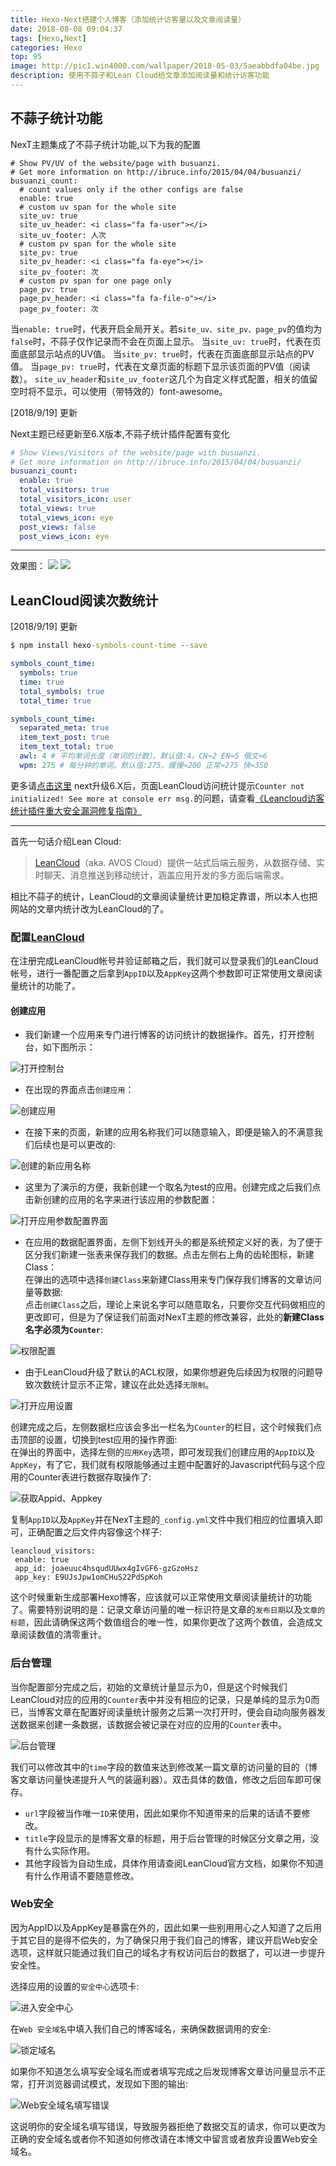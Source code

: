 ```yaml
---
title: Hexo-Next搭建个人博客（添加统计访客量以及文章阅读量）
date: 2018-08-08 09:04:37
tags: [Hexo,Next]
categories: Hexo
top: 95
image: http://pic1.win4000.com/wallpaper/2018-05-03/5aeabbdfa04be.jpg
description: 使用不蒜子和Lean Cloud给文章添加阅读量和统计访客功能
---
```




<span>
<!--more-->

## 不蒜子统计功能

NexT主题集成了不蒜子统计功能,以下为我的配置
```
# Show PV/UV of the website/page with busuanzi.
# Get more information on http://ibruce.info/2015/04/04/busuanzi/
busuanzi_count:
  # count values only if the other configs are false
  enable: true
  # custom uv span for the whole site
  site_uv: true
  site_uv_header: <i class="fa fa-user"></i>
  site_uv_footer: 人次
  # custom pv span for the whole site
  site_pv: true
  site_pv_header: <i class="fa fa-eye"></i>
  site_pv_footer: 次
  # custom pv span for one page only
  page_pv: true
  page_pv_header: <i class="fa fa-file-o"></i>
  page_pv_footer: 次
```
当`enable: true`时，代表开启全局开关。若s`ite_uv、site_pv、page_pv`的值均为`false`时，不蒜子仅作记录而不会在页面上显示。 
当`site_uv: true`时，代表在页面底部显示站点的UV值。 
当`site_pv: true`时，代表在页面底部显示站点的PV值。 
当`page_pv: true`时，代表在文章页面的标题下显示该页面的PV值（阅读数）。 
`site_uv_header`和`site_uv_footer`这几个为自定义样式配置，相关的值留空时将不显示，可以使用（带特效的）font-awesome。 

<div class="note success"><p>[2018/9/19] 更新</p></div>

Next主题已经更新至6.X版本,不蒜子统计插件配置有变化



```yml 文件：主题配置文件_config.yml
# Show Views/Visitors of the website/page with busuanzi.
# Get more information on http://ibruce.info/2015/04/04/busuanzi/
busuanzi_count:
  enable: true
  total_visitors: true
  total_visitors_icon: user
  total_views: true
  total_views_icon: eye
  post_views: false
  post_views_icon: eye
```
<hr/>

效果图：
![](https://yfzhou.oss-cn-beijing.aliyuncs.com/blog/img/read02.png)
![](https://yfzhou.oss-cn-beijing.aliyuncs.com/blog/img/read01.png)


## LeanCloud阅读次数统计

<div class="note success"><p>[2018/9/19] 更新</p></div>

```cmd 安装
$ npm install hexo-symbols-count-time --save
```

```yml 文件：站点配置文件_config.yml
symbols_count_time:
  symbols: true
  time: true
  total_symbols: true
  total_time: true
```

```yml 文件：主题配置文件_config.yml
symbols_count_time:
  separated_meta: true
  item_text_post: true
  item_text_total: true
  awl: 4 # 平均单词长度（单词的计数）。默认值:4。CN≈2 EN≈5 俄文≈6
  wpm: 275 # 每分钟的单词。默认值:275。缓慢≈200 正常≈275 快≈350
```
更多请[点击这里](http://theme-next.iissnan.com/third-party-services.html#share-system)
next升级6.X后，页面LeanCloud访问统计提示`Counter not initialized! See more at console err msg.`的问题，请查看[《Leancloud访客统计插件重大安全漏洞修复指南》](https://leaferx.online/2018/02/11/lc-security/#5acc7b329f54542bb2384a7e)

<hr/>

首先一句话介绍Lean Cloud:

> [LeanCloud](https://leancloud.cn/)（aka. AVOS Cloud）提供一站式后端云服务，从数据存储、实时聊天、消息推送到移动统计，涵盖应用开发的多方面后端需求。

相比不蒜子的统计，LeanCloud的文章阅读量统计更加稳定靠谱，所以本人也把网站的文章内统计改为LeanCloud的了。

### [](#配置LeanCloud "配置LeanCloud")配置[LeanCloud](https://leancloud.cn)

在注册完成LeanCloud帐号并验证邮箱之后，我们就可以登录我们的LeanCloud帐号，进行一番配置之后拿到`AppID`以及`AppKey`这两个参数即可正常使用文章阅读量统计的功能了。

#### [](#创建应用 "创建应用")创建应用

*   我们新建一个应用来专门进行博客的访问统计的数据操作。首先，打开控制台，如下图所示：

![](http://7xkj6q.com1.z0.glb.clouddn.com/static/images/leancloud-page-anlysis/open_consoloe.png "打开控制台")

*   在出现的界面点击`创建应用`：

![](http://7xkj6q.com1.z0.glb.clouddn.com/static/images/leancloud-page-anlysis/create_app.png "创建应用")

*   在接下来的页面，新建的应用名称我们可以随意输入，即便是输入的不满意我们后续也是可以更改的:

![](http://7xkj6q.com1.z0.glb.clouddn.com/static/images/leancloud-page-anlysis/creating_app.png "创建的新应用名称")

*   这里为了演示的方便，我新创建一个取名为test的应用。创建完成之后我们点击新创建的应用的名字来进行该应用的参数配置：

![](http://7xkj6q.com1.z0.glb.clouddn.com/static/images/leancloud-page-anlysis/create_class.png "打开应用参数配置界面")

*   在应用的数据配置界面，左侧下划线开头的都是系统预定义好的表，为了便于区分我们新建一张表来保存我们的数据。点击左侧右上角的齿轮图标，新建Class：  
    在弹出的选项中选择`创建Class`来新建Class用来专门保存我们博客的文章访问量等数据:  
    点击`创建Class`之后，理论上来说名字可以随意取名，只要你交互代码做相应的更改即可，但是为了保证我们前面对NexT主题的修改兼容，此处的**新建Class名字必须为`Counter`**:

![](http://7xkj6q.com1.z0.glb.clouddn.com/static/images/leancloud-page-anlysis/creating_class.png "权限配置")

*   由于LeanCloud升级了默认的ACL权限，如果你想避免后续因为权限的问题导致次数统计显示不正常，建议在此处选择`无限制`。

![](http://7xkj6q.com1.z0.glb.clouddn.com/static/images/leancloud-page-anlysis/open_app_key.png "打开应用设置")

创建完成之后，左侧数据栏应该会多出一栏名为`Counter`的栏目，这个时候我们点击顶部的设置，切换到test应用的操作界面:  
在弹出的界面中，选择左侧的`应用Key`选项，即可发现我们创建应用的`AppID`以及`AppKey`，有了它，我们就有权限能够通过主题中配置好的Javascript代码与这个应用的Counter表进行数据存取操作了:

![](http://7xkj6q.com1.z0.glb.clouddn.com/static/images/leancloud-page-anlysis/opened_app_key.png "获取Appid、Appkey")

复制`AppID`以及`AppKey`并在NexT主题的`_config.yml`文件中我们相应的位置填入即可，正确配置之后文件内容像这个样子:

```
leancloud_visitors:  
 enable: true  
 app_id: joaeuuc4hsqudUUwx4gIvGF6-gzGzoHsz  
 app_key: E9UJsJpw1omCHuS22PdSpKoh  
```
这个时候重新生成部署Hexo博客，应该就可以正常使用文章阅读量统计的功能了。需要特别说明的是：记录文章访问量的唯一标识符是文章的`发布日期`以及`文章的标题`，因此请确保这两个数值组合的唯一性，如果你更改了这两个数值，会造成文章阅读数值的清零重计。

### [](#后台管理 "后台管理")后台管理

当你配置部分完成之后，初始的文章统计量显示为0，但是这个时候我们LeanCloud对应的应用的`Counter`表中并没有相应的记录，只是单纯的显示为0而已，当博客文章在配置好阅读量统计服务之后第一次打开时，便会自动向服务器发送数据来创建一条数据，该数据会被记录在对应的应用的`Counter`表中。

![](https://yfzhou.oss-cn-beijing.aliyuncs.com/blog/img/read03.png "后台管理")

我们可以修改其中的`time`字段的数值来达到修改某一篇文章的访问量的目的（博客文章访问量快递提升人气的装逼利器）。双击具体的数值，修改之后回车即可保存。

*   `url`字段被当作唯一`ID`来使用，因此如果你不知道带来的后果的话请不要修改。
*   `title`字段显示的是博客文章的标题，用于后台管理的时候区分文章之用，没有什么实际作用。
*   其他字段皆为自动生成，具体作用请查阅LeanCloud官方文档，如果你不知道有什么作用请不要随意修改。

### [](#Web安全 "Web安全")Web安全

因为AppID以及AppKey是暴露在外的，因此如果一些别用用心之人知道了之后用于其它目的是得不偿失的，为了确保只用于我们自己的博客，建议开启Web安全选项，这样就只能通过我们自己的域名才有权访问后台的数据了，可以进一步提升安全性。

选择应用的设置的`安全中心`选项卡:

![](http://7xkj6q.com1.z0.glb.clouddn.com/static/images/leancloud-page-anlysis/open_safe_center.png "进入安全中心")

在`Web 安全域名`中填入我们自己的博客域名，来确保数据调用的安全:

![](http://7xkj6q.com1.z0.glb.clouddn.com/static/images/leancloud-page-anlysis/bind_domain.png "锁定域名")

如果你不知道怎么填写安全域名而或者填写完成之后发现博客文章访问量显示不正常，打开浏览器调试模式，发现如下图的输出:

![](http://7xkj6q.com1.z0.glb.clouddn.com/static/images/leancloud-page-anlysis/broswer_403.png "Web安全域名填写错误")

这说明你的安全域名填写错误，导致服务器拒绝了数据交互的请求，你可以更改为正确的安全域名或者你不知道如何修改请在本博文中留言或者放弃设置Web安全域名。




